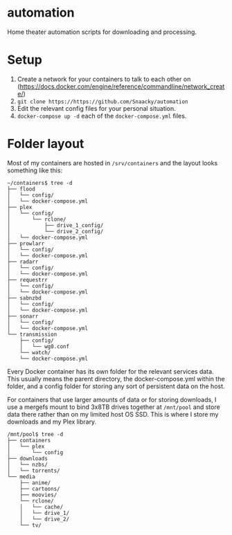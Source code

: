 # automation
Home theater automation scripts for downloading and processing.

# Setup
1. Create a network for your containers to talk to each other on (https://docs.docker.com/engine/reference/commandline/network_create/)
2. `git clone https://https://github.com/Snaacky/automation`
3. Edit the relevant config files for your personal situation.
4. `docker-compose up -d` each of the `docker-compose.yml` files.

# Folder layout
Most of my containers are hosted in `/srv/containers` and the layout looks something like this:
```
~/containers$ tree -d
├── flood
│   └── config/
│   └── docker-compose.yml
├── plex
│   └── config/
│       └── rclone/
│           ├── drive_1_config/
│           └── drive_2_config/
│   └── docker-compose.yml
├── prowlarr
│   └── config/
│   └── docker-compose.yml
├── radarr
│   └── config/
│   └── docker-compose.yml
├── requestrr
│   └── config/
│   └── docker-compose.yml
├── sabnzbd
│   └── config/
│   └── docker-compose.yml
├── sonarr
│   └── config/
│   └── docker-compose.yml
└── transmission
    ├── config/
    │   └── wg0.conf
    └── watch/
    └── docker-compose.yml
```

Every Docker container has its own folder for the relevant services data. This usually means the parent directory, the docker-compose.yml within the folder, and a config folder for storing any sort of persistent data on the host.

For containers that use larger amounts of data or for storing downloads, I use a mergefs mount to bind 3x8TB drives together at `/mnt/pool` and store data there rather than on my limited host OS SSD. This is where I store my downloads and my Plex library.

```
/mnt/pool$ tree -d
├── containers
│   └── plex
│       └── config
├── downloads
│   └── nzbs/
│   └── torrents/
└── media
    ├── anime/
    ├── cartoons/
    ├── moovies/
    └── rclone/
    │   └── cache/
    │   └── drive_1/
    │   └── drive_2/
    └── tv/
   ```
